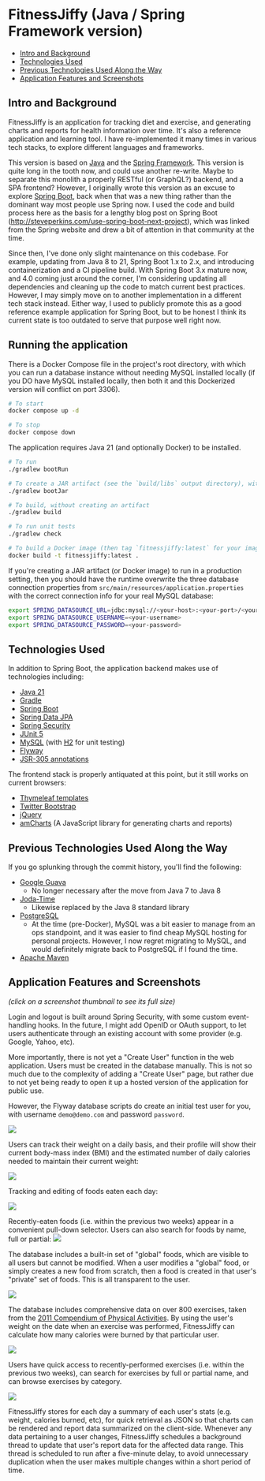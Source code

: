 # FitnessJiffy (Java / Spring Framework version)

* [Intro and Background](#intro-and-background)
* [Technologies Used](#technologies-used)
* [Previous Technologies Used Along the Way](#previous-technologies-used-along-the-way)
* [Application Features and Screenshots](#application-features-and-screenshots)

## Intro and Background

FitnessJiffy is an application for tracking diet and exercise, and generating charts
and reports for health information over time.  It's also a reference application and
learning tool.  I have re-implemented it many times in various tech stacks, to explore
different languages and frameworks.

This version is based on [Java](http://www.oracle.com/technetwork/java/index.html) and
the [Spring Framework](http://spring.io/).  This version is quite long in the tooth
now, and could use another re-write.  Maybe to separate this monolith a properly RESTful
(or GraphQL?) backend, and a SPA frontend?  However, I originally wrote this version
as an excuse to explore [Spring Boot](http://projects.spring.io/spring-boot/), back when
that was a new thing rather than the dominant way most people use Spring now.  I used the 
code and build process here as the basis for a lengthy blog post on Spring Boot
(http://steveperkins.com/use-spring-boot-next-project), which was linked from the
Spring website and drew a bit of attention in that community at the time.

Since then, I've done only slight maintenance on this codebase.  For example, updating
from Java 8 to 21, Spring Boot 1.x to 2.x, and introducing containerization and a CI pipeline
build.  With Spring Boot 3.x mature now, and 4.0 coming just around the corner, I'm considering 
updating all dependencies and cleaning up the code to match current best practices.  However, I 
may simply move on to another implementation in a different tech stack instead.  Either way, I 
used to publicly promote this as a good reference example application for Spring Boot, but to 
be honest I think its current state is too outdated to serve that purpose well right now.

## Running the application

There is a Docker Compose file in the project's root directory, with which you can run a
database instance without needing MySQL installed locally (if you DO have MySQL installed
locally, then both it and this Dockerized version will conflict on port 3306).

```bash
# To start
docker compose up -d

# To stop
docker compose down
```

The application requires Java 21 (and optionally Docker) to be installed.

```bash
# To run
./gradlew bootRun

# To create a JAR artifact (see the `build/libs` output directory), without running
./gradlew bootJar

# To build, without creating an artifact
./gradlew build 

# To run unit tests
./gradlew check

# To build a Docker image (then tag `fitnessjiffy:latest` for your image registry, and push it there)
docker build -t fitnessjiffy:latest .
```

If you're creating a JAR artifact (or Docker image) to run in a production setting, then you should
have the runtime overwrite the three database connection properties from `src/main/resources/application.properties`
with the correct connection info for your real MySQL database:

```bash
export SPRING_DATASOURCE_URL=jdbc:mysql://<your-host>:<your-port>/<your-schema>
export SPRING_DATASOURCE_USERNAME=<your-username>
export SPRING_DATASOURCE_PASSWORD=<your-password>
```

## Technologies Used 

In addition to Spring Boot, the application backend makes use of technologies including:

* [Java 21](http://www.oracle.com/technetwork/java/index.html)
* [Gradle](http://gradle.org/)
* [Spring Boot](http://projects.spring.io/spring-boot/)
* [Spring Data JPA](http://projects.spring.io/spring-data-jpa/)
* [Spring Security](http://projects.spring.io/spring-security/)
* [JUnit 5](http://junit.org/)
* [MySQL](http://dev.mysql.com/) (with [H2](http://www.h2database.com/html/main.html) for unit testing)
* [Flyway](https://flywaydb.org/)
* [JSR-305 annotations](http://findbugs.sourceforge.net/)

The frontend stack is properly antiquated at this point, but it still works on current
browsers:

* [Thymeleaf templates](http://www.thymeleaf.org/)
* [Twitter Bootstrap](http://getbootstrap.com/)
* [jQuery](http://jquery.com/)
* [amCharts](http://amcharts.com) (A JavaScript library for generating charts and reports)

## Previous Technologies Used Along the Way

If you go splunking through the commit history, you'll find the following:

* [Google Guava](https://code.google.com/p/guava-libraries/)
  * No longer necessary after the move from Java 7 to Java 8
* [Joda-Time](http://www.joda.org/joda-time/)
  * Likewise replaced by the Java 8 standard library
* [PostgreSQL](http://www.postgresql.org/)
  * At the time (pre-Docker), MySQL was a bit easier to manage from an ops standpoint, and
  it was easier to find cheap MySQL hosting for personal projects.  However, I now regret
  migrating to MySQL, and would definitely migrate back to PostgreSQL if I found the time.
* [Apache Maven](http://maven.apache.org/)

## Application Features and Screenshots

*(click on a screenshot thumbnail to see its full size)*

Login and logout is built around Spring Security, with some custom event-handling
hooks.  In the future, I might add OpenID or OAuth support, to let users authenticate
through an existing account with some provider (e.g. Google, Yahoo, etc).

More importantly, there is not yet a "Create User" function in the web application.  Users
must be created in the database manually.  This is not so much due to the complexity
of adding a "Create User" page, but rather due to not yet being ready to open it up
a hosted version of the application for public use.

However, the Flyway database scripts do create an initial test user for you, with username
`demo@demo.com` and password `password`.

<a href="https://github.com/steve-perkins/fitnessjiffy-spring/raw/screenshots/screenshots/login.png"><img src="https://github.com/steve-perkins/fitnessjiffy-spring/raw/screenshots/screenshots/login-thumbnail.png"/></a>

Users can track their weight on a daily basis, and their profile will show their current
body-mass index (BMI) and the estimated number of daily calories needed to maintain
their current weight:

<a href="https://github.com/steve-perkins/fitnessjiffy-spring/raw/screenshots/screenshots/profile.png"><img src="https://github.com/steve-perkins/fitnessjiffy-spring/raw/screenshots/screenshots/profile-thumbnail.png"/></a>

Tracking and editing of foods eaten each day:

<a href="https://github.com/steve-perkins/fitnessjiffy-spring/raw/screenshots/screenshots/food-eaten.png"><img src="https://github.com/steve-perkins/fitnessjiffy-spring/raw/screenshots/screenshots/food-eaten-thumbnail.png"/></a>

Recently-eaten foods (i.e. within the previous two weeks) appear in a convenient
pull-down selector.  Users can also search for foods by name, full or partial:
<a href="https://github.com/steve-perkins/fitnessjiffy-spring/raw/screenshots/screenshots/food-search.png"><img src="https://github.com/steve-perkins/fitnessjiffy-spring/raw/screenshots/screenshots/food-search-thumbnail.png"/></a>

The database includes a built-in set of "global" foods, which are visible to all users
but cannot be modified.  When a user modifies a "global" food, or simply creates a new
food from scratch, then a food is created in that user's "private" set of foods.  This
is all transparent to the user.

<a href="https://github.com/steve-perkins/fitnessjiffy-spring/raw/screenshots/screenshots/food-create.png"><img src="https://github.com/steve-perkins/fitnessjiffy-spring/raw/screenshots/screenshots/food-create-thumbnail.png"/></a>

The database includes comprehensive data on over 800 exercises, taken from the 
[2011 Compendium of Physical Activities](https://sites.google.com/site/compendiumofphysicalactivities/).  By using the 
user's weight on the date when an exercise was performed, FitnessJiffy can calculate
how many calories were burned by that particular user.

<a href="https://github.com/steve-perkins/fitnessjiffy-spring/raw/screenshots/screenshots/exercise-performed.png"><img src="https://github.com/steve-perkins/fitnessjiffy-spring/raw/screenshots/screenshots/exercise-performed-thumbnail.png"/></a>

Users have  quick access to recently-performed exercises (i.e. within the previous two
weeks), can search for exercises by full or partial name, and can browse exercises by
category.

<a href="https://github.com/steve-perkins/fitnessjiffy-spring/raw/screenshots/screenshots/exercise-search.png"><img src="https://github.com/steve-perkins/fitnessjiffy-spring/raw/screenshots/screenshots/exercise-search-thumbnail.png"/></a>

FitnessJiffy stores for each day a summary of each user's stats (e.g. weight, calories
burned, etc), for quick retrieval as JSON so that charts can be rendered and report
data summarized on the client-side.  Whenever any data pertaining to a user changes,
FitnessJiffy schedules a background thread to update that user's report data for the
affected data range.  This thread is scheduled to run after a five-minute delay, to
avoid unnecessary duplication when the user makes multiple changes within a short period
of time.

